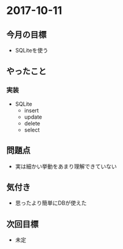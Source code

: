 # 2017-10-11

## 今月の目標
- SQLiteを使う

## やったこと
### 実装
- SQLite
  - insert
  - update
  - delete
  - select

## 問題点
- 実は細かい挙動をあまり理解できていない

## 気付き
- 思ったより簡単にDBが使えた

## 次回目標
- 未定
